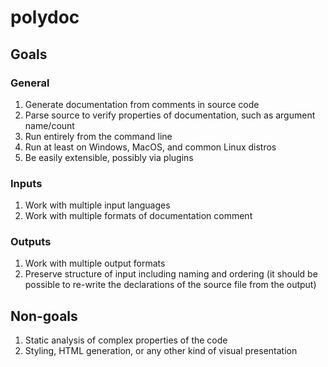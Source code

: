# polydoc


## Goals

### General

1.  Generate documentation from comments in source code
2.  Parse source to verify properties of documentation, such as argument name/count
3.  Run entirely from the command line
4.  Run at least on Windows, MacOS, and common Linux distros
5.  Be easily extensible, possibly via plugins

### Inputs
1.  Work with multiple input languages
2.  Work with multiple formats of documentation comment

### Outputs
1.  Work with multiple output formats
2.  Preserve structure of input including naming and ordering (it should be possible to re-write the declarations of the source file from the output)


## Non-goals

1.  Static analysis of complex properties of the code
2.  Styling, HTML generation, or any other kind of visual presentation